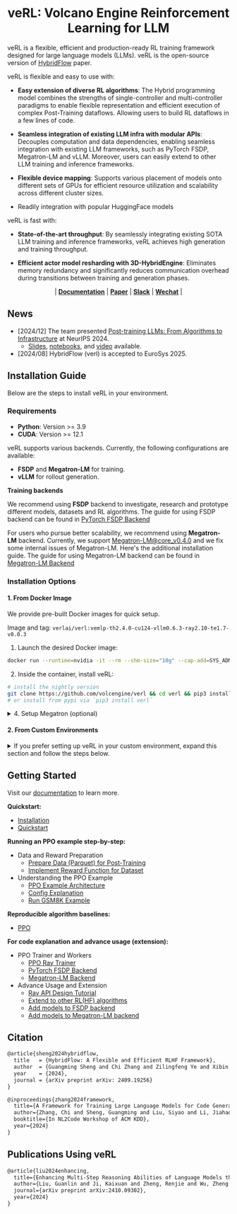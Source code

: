 <h1 style="text-align: center;">veRL: Volcano Engine Reinforcement Learning for LLM</h1>

veRL is a flexible, efficient and production-ready RL training framework designed for large language models (LLMs). veRL is the open-source version of [HybridFlow](https://arxiv.org/abs/2409.19256v2) paper.

veRL is flexible and easy to use with:

- **Easy extension of diverse RL algorithms**: The Hybrid programming model combines the strengths of single-controller and multi-controller paradigms to enable flexible representation and efficient execution of complex Post-Training dataflows. Allowing users to build RL dataflows in a few lines of code.

- **Seamless integration of existing LLM infra with modular APIs**: Decouples computation and data dependencies, enabling seamless integration with existing LLM frameworks, such as PyTorch FSDP, Megatron-LM and vLLM. Moreover, users can easily extend to other LLM training and inference frameworks.

- **Flexible device mapping**: Supports various placement of models onto different sets of GPUs for efficient resource utilization and scalability across different cluster sizes.

- Readily integration with popular HuggingFace models


veRL is fast with:

- **State-of-the-art throughput**: By seamlessly integrating existing SOTA LLM training and inference frameworks, veRL achieves high generation and training throughput.

- **Efficient actor model resharding with 3D-HybridEngine**: Eliminates memory redundancy and significantly reduces communication overhead during transitions between training and generation phases.


<p align="center">
| <a href="https://verl.readthedocs.io/en/latest/index.html"><b>Documentation</b></a> | <a href="https://arxiv.org/abs/2409.19256v2"><b>Paper</b></a> | <a href="https://join.slack.com/t/verlgroup/shared_invite/zt-2w5p9o4c3-yy0x2Q56s_VlGLsJ93A6vA"><b>Slack</b></a> | <a href="https://raw.githubusercontent.com/eric-haibin-lin/verl-community/refs/heads/main/WeChat.JPG"><b>Wechat</b></a> | 

<!-- <a href=""><b>Slides</b></a> | -->
</p>

## News

- [2024/12] The team presented <a href="https://neurips.cc/Expo/Conferences/2024/workshop/100677">Post-training LLMs: From Algorithms to Infrastructure</a> at NeurIPS 2024.
  - [Slides](https://github.com/eric-haibin-lin/verl-data/tree/neurips), [notebooks](https://lightning.ai/eric-haibin-lin/studios/verl-neurips~01je0d1benfjb9grmfjxqahvkn?view=public&section=featured), and [video](https://neurips.cc/Expo/Conferences/2024/workshop/100677) available.
- [2024/08] HybridFlow (verl) is accepted to EuroSys 2025.

## Installation Guide

Below are the steps to install veRL in your environment.

### Requirements
- **Python**: Version >= 3.9
- **CUDA**: Version >= 12.1

veRL supports various backends. Currently, the following configurations are available:
- **FSDP** and **Megatron-LM** for training.
- **vLLM** for rollout generation.

**Training backends**

We recommend using **FSDP** backend to investigate, research and prototype different models, datasets and RL algorithms. The guide for using FSDP backend can be found in [PyTorch FSDP Backend](https://verl.readthedocs.io/en/latest/workers/fsdp_workers.html)

For users who pursue better scalability, we recommend using **Megatron-LM** backend. Currently, we support Megatron-LM@core_v0.4.0 and we fix some internal issues of Megatron-LM. Here's the additional installation guide. The guide for using Megatron-LM backend can be found in [Megatron-LM Backend](https://verl.readthedocs.io/en/latest/workers/megatron_workers.html)

### Installation Options

#### 1. From Docker Image

We provide pre-built Docker images for quick setup.

Image and tag: `verlai/verl:vemlp-th2.4.0-cu124-vllm0.6.3-ray2.10-te1.7-v0.0.3`

1. Launch the desired Docker image:

```bash
docker run --runtime=nvidia -it --rm --shm-size="10g" --cap-add=SYS_ADMIN -v <image:tag> 
```

2.	Inside the container, install veRL:

```bash
# install the nightly version
git clone https://github.com/volcengine/verl && cd verl && pip3 install -e .
# or install from pypi via `pip3 install verl`
```

<details><summary> 4. Setup Megatron (optional) </summary>

If you want to enable training with Megatron, Megatron code must be added to PYTHONPATH:

```bash
cd ..
git clone -b core_v0.4.0 https://github.com/NVIDIA/Megatron-LM.git
cp verl/patches/megatron_v4.patch Megatron-LM/
cd Megatron-LM && git apply megatron_v4.patch
pip3 install -e .
export PYTHONPATH=$PYTHONPATH:$(pwd)
```

You can also get the Megatron code after verl's patch via
```bash
git clone -b core_v0.4.0_verl https://github.com/eric-haibin-lin/Megatron-LM
```
</details>

#### 2. From Custom Environments

<details><summary>If you prefer setting up veRL in your custom environment, expand this section and follow the steps below.</summary>

Using **conda** is recommended for managing dependencies.

1. Create a conda environment:

```bash
conda create -n verl python==3.9
conda activate verl
```

2. Install common dependencies (required for all backends)

```bash
# install torch [or you can skip this step and let vllm to install the correct version for you]
pip3 install torch==2.4.0 torchvision==0.19.0 torchaudio==2.4.0 --index-url https://download.pytorch.org/whl/cu121

# install vllm
pip3 install vllm==0.6.3 # or you can install 0.5.4, 0.4.2 and 0.3.1
pip3 install ray

# flash attention 2
pip3 install flash-attn --no-build-isolation
```

3. Install veRL

```bash
# install the nightly version
git clone https://github.com/volcengine/verl && cd verl && pip3 install -e .
# or install from pypi via `pip3 install verl`
```

4. Setup Megatron (optional)

```bash
# FOR Megatron-LM Backend
# apex
pip3 install -v --disable-pip-version-check --no-cache-dir --no-build-isolation \
         --config-settings "--build-option=--cpp_ext" --config-settings "--build-option=--cuda_ext" \
         git+https://github.com/NVIDIA/apex

# transformer engine
pip3 install git+https://github.com/NVIDIA/TransformerEngine.git@v1.7

# megatron core v0.4.0
cd ..
git clone -b core_v0.4.0 https://github.com/NVIDIA/Megatron-LM.git
cp verl/patches/megatron_v4.patch Megatron-LM/
cd Megatron-LM && git apply megatron_v4.patch
pip3 install -e .
export PYTHONPATH=$PYTHONPATH:$(pwd)
```

</details>

## Getting Started
Visit our [documentation](https://verl.readthedocs.io/en/latest/index.html) to learn more.

**Quickstart:**
- [Installation](https://verl.readthedocs.io/en/latest/preparation/install.html)
- [Quickstart](https://verl.readthedocs.io/en/latest/start/quickstart.html)

**Running an PPO example step-by-step:**
- Data and Reward Preparation
  - [Prepare Data (Parquet) for Post-Training](https://verl.readthedocs.io/en/latest/preparation/prepare_data.html)
  - [Implement Reward Function for Dataset](https://verl.readthedocs.io/en/latest/preparation/reward_function.html)
- Understanding the PPO Example
  - [PPO Example Architecture](https://verl.readthedocs.io/en/latest/examples/ppo_code_architecture.html)
  - [Config Explanation](https://verl.readthedocs.io/en/latest/examples/config.html)
  - [Run GSM8K Example](https://verl.readthedocs.io/en/latest/examples/gsm8k_example.html)

**Reproducible algorithm baselines:**
- [PPO](https://verl.readthedocs.io/en/latest/experiment/ppo.html)

**For code explanation and advance usage (extension):**
- PPO Trainer and Workers
  - [PPO Ray Trainer](https://verl.readthedocs.io/en/latest/workers/ray_trainer.html)
  - [PyTorch FSDP Backend](https://verl.readthedocs.io/en/latest/workers/fsdp_workers.html)
  - [Megatron-LM Backend](https://verl.readthedocs.io/en/latest/index.html)
- Advance Usage and Extension
  - [Ray API Design Tutorial](https://verl.readthedocs.io/en/latest/advance/placement.html)
  - [Extend to other RL(HF) algorithms](https://verl.readthedocs.io/en/latest/advance/dpo_extension.html)
  - [Add models to FSDP backend](https://verl.readthedocs.io/en/latest/advance/fsdp_extension.html)
  - [Add models to Megatron-LM backend](https://verl.readthedocs.io/en/latest/advance/megatron_extension.html)


## Citation

```tex
@article{sheng2024hybridflow,
  title   = {HybridFlow: A Flexible and Efficient RLHF Framework},
  author  = {Guangming Sheng and Chi Zhang and Zilingfeng Ye and Xibin Wu and Wang Zhang and Ru Zhang and Yanghua Peng and Haibin Lin and Chuan Wu},
  year    = {2024},
  journal = {arXiv preprint arXiv: 2409.19256}
}

@inproceedings{zhang2024framework,
  title={A Framework for Training Large Language Models for Code Generation via Proximal Policy Optimization},
  author={Zhang, Chi and Sheng, Guangming and Liu, Siyao and Li, Jiahao and Feng, Ziyuan and Liu, Zherui and Liu, Xin and Jia, Xiaoying and Peng, Yanghua and Lin, Haibin and Wu, Chuan},
  booktitle={In NL2Code Workshop of ACM KDD},
  year={2024}
}
```

## Publications Using veRL

```tex
@article{liu2024enhancing,
  title={Enhancing Multi-Step Reasoning Abilities of Language Models through Direct Q-Function Optimization},
  author={Liu, Guanlin and Ji, Kaixuan and Zheng, Renjie and Wu, Zheng and Dun, Chen and Gu, Quanquan and Yan, Lin},
  journal={arXiv preprint arXiv:2410.09302},
  year={2024}
}
```
